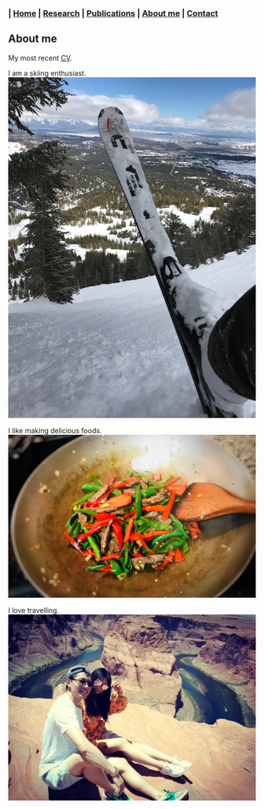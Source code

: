 ### | [Home](../index.md) | [Research](../research/index.md) | [Publications](../publications/index.md) | [About me](../aboutme/index.md) | [Contact](../contact/index.md)

## About me

My most recent [CV](./aboutme/New_CV_Huang.pdf).

I am a skiing enthusiast.
![](/Images/skiing.JPG)

<!--*I am a go-kart lover.
![](/Images/IMG_2558.JPG)-->

I like making delicious foods.
![](/Images/cook.JPG)

I love travelling.
![](/Images/hors.JPG)
